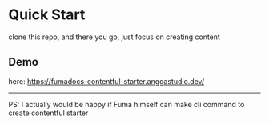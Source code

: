 # Quick Start

clone this repo, and there you go, just focus on creating content

## Demo

here: https://fumadocs-contentful-starter.anggastudio.dev/


---

PS: I actually would be happy if Fuma himself can make cli command to create contentful starter

